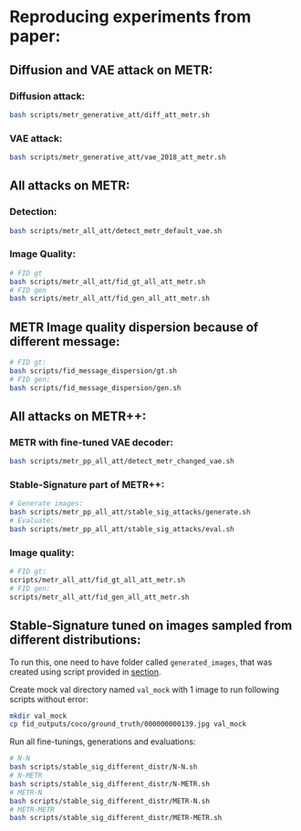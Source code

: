 # Reproducing experiments from paper:

## Diffusion and VAE attack on METR:

### Diffusion attack:
```bash
bash scripts/metr_generative_att/diff_att_metr.sh
```
### VAE attack:
```bash
bash scripts/metr_generative_att/vae_2018_att_metr.sh
```

## All attacks on METR:
### Detection:
```bash 
bash scripts/metr_all_att/detect_metr_default_vae.sh
```
### Image Quality:
```bash
# FID gt
bash scripts/metr_all_att/fid_gt_all_att_metr.sh
# FID gen
bash scripts/metr_all_att/fid_gen_all_att_metr.sh
```

## METR Image quality dispersion because of different message:
```bash
# FID gt:
bash scripts/fid_message_dispersion/gt.sh
# FID gen:
bash scripts/fid_message_dispersion/gen.sh
```

## All attacks on METR++:
### METR with fine-tuned VAE decoder:
```bash 
bash scripts/metr_pp_all_att/detect_metr_changed_vae.sh
```

### Stable-Signature part of METR++:
```bash
# Generate images:
bash scripts/metr_pp_all_att/stable_sig_attacks/generate.sh
# Evaluate:
bash scripts/metr_pp_all_att/stable_sig_attacks/eval.sh
```

### Image quality:
```bash
# FID gt:
scripts/metr_all_att/fid_gt_all_att_metr.sh
# FID gen:
scripts/metr_all_att/fid_gen_all_att_metr.sh
```

## Stable-Signature tuned on images sampled from different distributions:

To run this, one need to have folder called `generated_images`, that was created using script provided in [section](#metr-detection-metrics-to-wandb).

Create mock val directory named `val_mock` with 1 image to run following scripts without error:
```bash
mkdir val_mock
cp fid_outputs/coco/ground_truth/000000000139.jpg val_mock
```

Run all fine-tunings, generations and evaluations:

```bash
# N-N
bash scripts/stable_sig_different_distr/N-N.sh
# N-METR
bash scripts/stable_sig_different_distr/N-METR.sh
# METR-N
bash scripts/stable_sig_different_distr/METR-N.sh
# METR-METR
bash scripts/stable_sig_different_distr/METR-METR.sh
```
